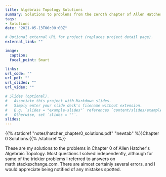 ```yaml
---
title: Algebraic Topology Solutions
summary: Solutions to problems from the zeroth chapter of Allen Hatcher's Algebraic Topology.
tags:
- Solutions
date: "2021-05-13T00:00:00Z"

# Optional external URL for project (replaces project detail page).
external_link: ""

image:
  caption:
  focal_point: Smart

links:
url_code: ""
url_pdf: ""
url_slides: ""
url_video: ""

# Slides (optional).
#   Associate this project with Markdown slides.
#   Simply enter your slide deck's filename without extension.
#   E.g. `slides = "example-slides"` references `content/slides/example-slides.md`.
#   Otherwise, set `slides = ""`.
slides:
---
```


{{% staticref "notes/hatcher_chapter0_solutions.pdf" "newtab" %}}Chapter 0 Solutions.{{% /staticref %}}

These are my solutions to the problems in Chapter 0 of Allen Hatcher's Algebraic Topology. Most questions I solved independently, although for some of the trickier problems I referred to answers on math.stackexchange.com. There are almost certainly several errors, and I would appreciate being notified of any mistakes spotted.
